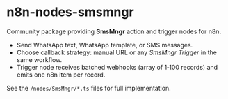 # n8n-nodes-smsmngr

Community package providing **SmsMngr** action and trigger nodes for n8n.

* Send WhatsApp text, WhatsApp template, or SMS messages.
* Choose callback strategy: manual URL or any *SmsMngr Trigger* in the same workflow.
* Trigger node receives batched webhooks (array of 1‑100 records) and emits one
  n8n item per record.

See the `/nodes/SmsMngr/*.ts` files for full implementation.
